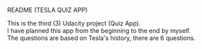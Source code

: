 README (TESLA QUIZ APP)

This is the third (3) Udacity project (Quiz App).  
I have planned this app from the beginning to the end by myself.  
The questions are based on Tesla's history, there are 6 questions.

